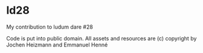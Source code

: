 ld28
====

My contribution to ludum dare #28

Code is put into public domain.
All assets and resources are (c) copyright by Jochen Heizmann and Emmanuel Henné
